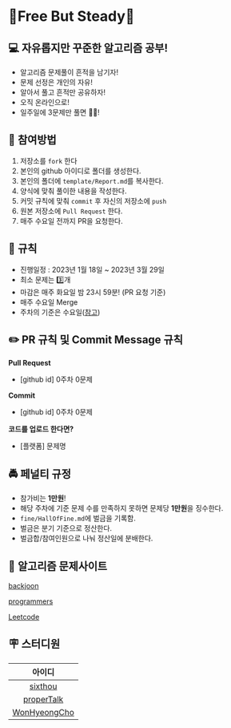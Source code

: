 # 🐰Free But Steady🐢

## 💻 자유롭지만 꾸준한 알고리즘 공부!

- 알고리즘 문제풀이 흔적을 남기자!
- 문제 선정은 개인의 자유!
- 알아서 풀고 흔적만 공유하자!
- 오직 온라인으로!
- 일주일에 3문제만 풀면 🙆‍♂️!

## 👊 참여방법

1. 저장소를 `fork` 한다
2. 본인의 github 아이디로 폴더를 생성한다.
3. 본인의 폴더에 `template/Report.md`를 복사한다.
4. 양식에 맞춰 풀이한 내용을 작성한다.
5. 커밋 규칙에 맞춰 `commit` 후 자신의 저장소에 `push`
6. 원본 저장소에 `Pull Request` 한다.
7. 매주 수요일 전까지 PR을 요청한다.

## 📜 규칙

- 진행일정 : 2023년 1월 18일 ~ 2023년 3월 29일
- 최소 문제는 3️⃣개
- 마감은 매주 화요일 밤 23시 59분! (PR 요청 기준)
- 매주 수요일 Merge
- 주차의 기준은 수요일([참고](https://timesles.com/ko/calendar/weeks/2023/))

## ✏️ PR 규칙 및 Commit Message 규칙

**Pull Request**

- [github id] 0주차 0문제

**Commit**

- [github id] 0주차 0문제

**코드를 업로드 한다면?**

- [플랫폼] 문제명

## 🚔 페널티 규정

- 참가비는 **1만원**!
- 해당 주차에 기준 문제 수를 만족하지 못하면 문제당 **1만원**을 징수한다.
- `fine/HallOfFine.md`에 벌금을 기록함.
- 벌금은 분기 기준으로 정산한다.
- 벌금합/참여인원으로 나눠 정산일에 분배한다.

## 📖 알고리즘 문제사이트

[backjoon](https://www.acmicpc.net/)

[programmers](https://programmers.co.kr/)

[Leetcode](https://leetcode.com/)

## 🪧 스터디원

| 아이디 |
|:---:|
| [sixthou](https://github.com/sixthou) |
| [properTalk](https://github.com/properTalk) |
| [WonHyeongCho](https://github.com/WonHyeongCho) |
